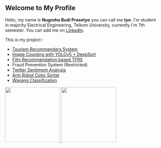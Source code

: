 ## Welcome to My Profile  
Hello, my name is **Nugroho Budi Prasetyo** you can call me ***tyo***. I'm student in majority Electrical Engineering, Telkom University, currently I'm 7th semester. You can add me on [LinkedIn](https://www.linkedin.com/in/nugrohoobp/).

This is my project : 
- [Tourism Recommenders System](https://github.com/tyoamazinglib/recomendation-model-lstm)
- [Image Counting with YOLOv5 + DeepSort](https://github.com/tyoamazinglib/image-counter-yolov5)
- [Film Recommendation based TFRS](https://github.com/tyoamazinglib/recommender-system-tfrs)
- Fraud Prevention System (Restricted)
- [Twitter Sentiment Analysis](https://github.com/tyoamazinglib/sentiment-analysis-kaggle-challenge)
- [Arm Robot Color Sorter](https://github.com/tyoamazinglib/arm-robot-color-sorter)
- [Wayang Classification](https://github.com/tyoamazinglib/TSDN-wayang-classification)

<p align="left">
<a href="https://github.com/tyoamazinglib">
  <img height="180em" src="https://github-readme-stats-eight-theta.vercel.app/api?username=tyoamazinglib&show_icons=true&theme=algolia&include_all_commits=true&count_private=true"/>
  <img height="180em" src="https://github-readme-stats-eight-theta.vercel.app/api/top-langs/?username=tyoamazinglib&layout=compact&langs_count=8&theme=algolia"/>
</a>
</p>
